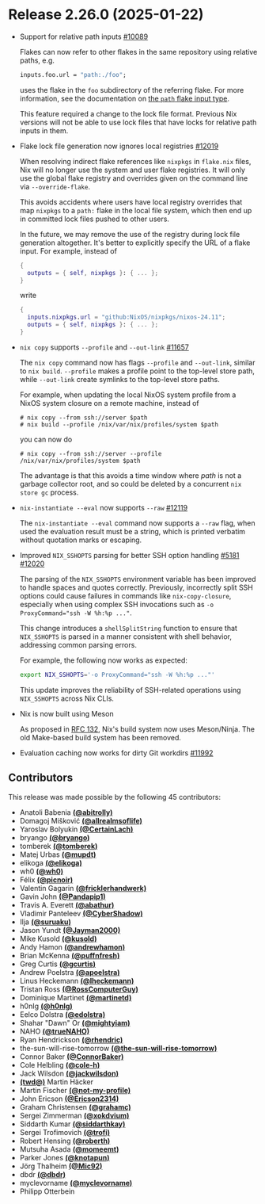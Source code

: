 # Release 2.26.0 (2025-01-22)

- Support for relative path inputs [#10089](https://github.com/NixOS/nix/pull/10089)

  Flakes can now refer to other flakes in the same repository using relative paths, e.g.
  ```nix
  inputs.foo.url = "path:./foo";
  ```
  uses the flake in the `foo` subdirectory of the referring flake. For more information, see the documentation on [the `path` flake input type](@docroot@/command-ref/new-cli/nix3-flake.md#path-fetcher).

  This feature required a change to the lock file format. Previous Nix versions will not be able to use lock files that have locks for relative path inputs in them.

- Flake lock file generation now ignores local registries [#12019](https://github.com/NixOS/nix/pull/12019)

  When resolving indirect flake references like `nixpkgs` in `flake.nix` files, Nix will no longer use the system and user flake registries. It will only use the global flake registry and overrides given on the command line via `--override-flake`.

  This avoids accidents where users have local registry overrides that map `nixpkgs` to a `path:` flake in the local file system, which then end up in committed lock files pushed to other users.

  In the future, we may remove the use of the registry during lock file generation altogether. It's better to explicitly specify the URL of a flake input. For example, instead of
  ```nix
  {
    outputs = { self, nixpkgs }: { ... };
  }
  ```
  write
  ```nix
  {
    inputs.nixpkgs.url = "github:NixOS/nixpkgs/nixos-24.11";
    outputs = { self, nixpkgs }: { ... };
  }
  ```

- `nix copy` supports `--profile` and `--out-link` [#11657](https://github.com/NixOS/nix/pull/11657)

  The `nix copy` command now has flags `--profile` and `--out-link`, similar to `nix build`. `--profile` makes a profile point to the
  top-level store path, while `--out-link` create symlinks to the top-level store paths.

  For example, when updating the local NixOS system profile from a NixOS system closure on a remote machine, instead of
  ```
  # nix copy --from ssh://server $path
  # nix build --profile /nix/var/nix/profiles/system $path
  ```
  you can now do
  ```
  # nix copy --from ssh://server --profile /nix/var/nix/profiles/system $path
  ```
  The advantage is that this avoids a time window where *path* is not a garbage collector root, and so could be deleted by a concurrent `nix store gc` process.

- `nix-instantiate --eval` now supports `--raw` [#12119](https://github.com/NixOS/nix/pull/12119)

  The `nix-instantiate --eval` command now supports a `--raw` flag, when used
  the evaluation result must be a string, which is printed verbatim without
  quotation marks or escaping.

- Improved `NIX_SSHOPTS` parsing for better SSH option handling [#5181](https://github.com/NixOS/nix/issues/5181) [#12020](https://github.com/NixOS/nix/pull/12020)

  The parsing of the `NIX_SSHOPTS` environment variable has been improved to handle spaces and quotes correctly.
  Previously, incorrectly split SSH options could cause failures in commands like `nix-copy-closure`,
  especially when using complex SSH invocations such as `-o ProxyCommand="ssh -W %h:%p ..."`.

  This change introduces a `shellSplitString` function to ensure
  that `NIX_SSHOPTS` is parsed in a manner consistent with shell
  behavior, addressing common parsing errors.

  For example, the following now works as expected:

  ```bash
  export NIX_SSHOPTS='-o ProxyCommand="ssh -W %h:%p ..."'
  ```

  This update improves the reliability of SSH-related operations using `NIX_SSHOPTS` across Nix CLIs.

- Nix is now built using Meson

  As proposed in [RFC 132](https://github.com/NixOS/rfcs/pull/132), Nix's build system now uses Meson/Ninja. The old Make-based build system has been removed.

- Evaluation caching now works for dirty Git workdirs [#11992](https://github.com/NixOS/nix/pull/11992)

## Contributors

This release was made possible by the following 45 contributors:

- Anatoli Babenia [**(@abitrolly)**](https://github.com/abitrolly)
- Domagoj Mišković [**(@allrealmsoflife)**](https://github.com/allrealmsoflife)
- Yaroslav Bolyukin [**(@CertainLach)**](https://github.com/CertainLach)
- bryango [**(@bryango)**](https://github.com/bryango)
- tomberek [**(@tomberek)**](https://github.com/tomberek)
- Matej Urbas [**(@mupdt)**](https://github.com/mupdt)
- elikoga [**(@elikoga)**](https://github.com/elikoga)
- wh0 [**(@wh0)**](https://github.com/wh0)
- Félix [**(@picnoir)**](https://github.com/picnoir)
- Valentin Gagarin [**(@fricklerhandwerk)**](https://github.com/fricklerhandwerk)
- Gavin John [**(@Pandapip1)**](https://github.com/Pandapip1)
- Travis A. Everett [**(@abathur)**](https://github.com/abathur)
- Vladimir Panteleev [**(@CyberShadow)**](https://github.com/CyberShadow)
- Ilja [**(@suruaku)**](https://github.com/suruaku)
- Jason Yundt [**(@Jayman2000)**](https://github.com/Jayman2000)
- Mike Kusold [**(@kusold)**](https://github.com/kusold)
- Andy Hamon [**(@andrewhamon)**](https://github.com/andrewhamon)
- Brian McKenna [**(@puffnfresh)**](https://github.com/puffnfresh)
- Greg Curtis [**(@gcurtis)**](https://github.com/gcurtis)
- Andrew Poelstra [**(@apoelstra)**](https://github.com/apoelstra)
- Linus Heckemann [**(@lheckemann)**](https://github.com/lheckemann)
- Tristan Ross [**(@RossComputerGuy)**](https://github.com/RossComputerGuy)
- Dominique Martinet [**(@martinetd)**](https://github.com/martinetd)
- h0nIg [**(@h0nIg)**](https://github.com/h0nIg)
- Eelco Dolstra [**(@edolstra)**](https://github.com/edolstra)
- Shahar "Dawn" Or [**(@mightyiam)**](https://github.com/mightyiam)
- NAHO [**(@trueNAHO)**](https://github.com/trueNAHO)
- Ryan Hendrickson [**(@rhendric)**](https://github.com/rhendric)
- the-sun-will-rise-tomorrow [**(@the-sun-will-rise-tomorrow)**](https://github.com/the-sun-will-rise-tomorrow)
- Connor Baker [**(@ConnorBaker)**](https://github.com/ConnorBaker)
- Cole Helbling [**(@cole-h)**](https://github.com/cole-h)
- Jack Wilsdon [**(@jackwilsdon)**](https://github.com/jackwilsdon)
- ‮rekcäH nitraM‮ [**(@dwt)**](https://github.com/dwt)
- Martin Fischer [**(@not-my-profile)**](https://github.com/not-my-profile)
- John Ericson [**(@Ericson2314)**](https://github.com/Ericson2314)
- Graham Christensen [**(@grahamc)**](https://github.com/grahamc)
- Sergei Zimmerman [**(@xokdvium)**](https://github.com/xokdvium)
- Siddarth Kumar [**(@siddarthkay)**](https://github.com/siddarthkay)
- Sergei Trofimovich [**(@trofi)**](https://github.com/trofi)
- Robert Hensing [**(@roberth)**](https://github.com/roberth)
- Mutsuha Asada [**(@momeemt)**](https://github.com/momeemt)
- Parker Jones [**(@knotapun)**](https://github.com/knotapun)
- Jörg Thalheim [**(@Mic92)**](https://github.com/Mic92)
- dbdr [**(@dbdr)**](https://github.com/dbdr)
- myclevorname [**(@myclevorname)**](https://github.com/myclevorname)
- Philipp Otterbein
